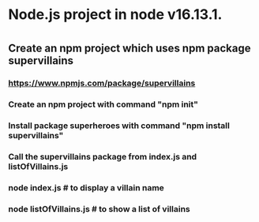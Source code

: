 # Node.js project in node v16.13.1.
#
## Create an npm project which uses npm package supervillains
### https://www.npmjs.com/package/supervillains

### Create an npm project with command "npm init"
### Install package superheroes with command "npm install supervillains"
### Call the supervillains package from index.js and listOfVillains.js
### node index.js # to display a villain name
### node listOfVillains.js # to show a list of villains
